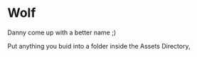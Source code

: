 # Wolf
Danny come up with a better name ;)

Put anything you buid into a folder inside the Assets Directory,
